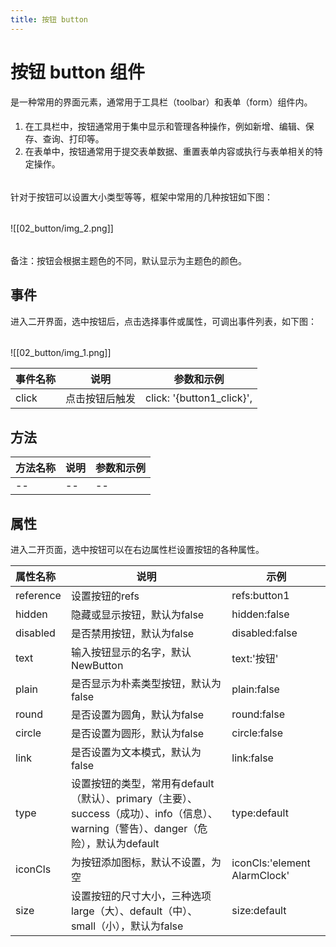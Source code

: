 ```yaml
---
title: 按钮 button
---
```


# 按钮 button 组件
是一种常用的界面元素，通常用于工具栏（toolbar）和表单（form）组件内。
####
1. 在工具栏中，按钮通常用于集中显示和管理各种操作，例如新增、编辑、保存、查询、打印等。
2. 在表单中，按钮通常用于提交表单数据、重置表单内容或执行与表单相关的特定操作。
######
针对于按钮可以设置大小类型等等，框架中常用的几种按钮如下图：
######
![[02_button/img_2.png]]
######
备注：按钮会根据主题色的不同，默认显示为主题色的颜色。
## 事件
进入二开界面，选中按钮后，点击选择事件或属性，可调出事件列表，如下图：
######
![[02_button/img_1.png]]

| 事件名称  | 说明 | 参数和示例                                |
|:------|--|--------------------------------------|
| click | 点击按钮后触发 | click: '{button1_click}', |

## 方法

| 方法名称    | 说明 | 参数和示例                                |
|:--------|--|--------------------------------------|
| -- | -- | -- |

## 属性
进入二开页面，选中按钮可以在右边属性栏设置按钮的各种属性。

| 属性名称 | 说明   | 示例 |
|:-----|------|--|
| reference | 设置按钮的refs | refs:button1 |
| hidden | 隐藏或显示按钮，默认为false | hidden:false |
| disabled | 是否禁用按钮，默认为false | disabled:false |
| text | 输入按钮显示的名字，默认NewButton | text:'按钮' |
| plain | 是否显示为朴素类型按钮，默认为false | plain:false |
| round | 是否设置为圆角，默认为false | round:false |
| circle | 是否设置为圆形，默认为false | circle:false |
| link | 是否设置为文本模式，默认为false | link:false |
| type | 设置按钮的类型，常用有default（默认）、primary（主要）、success（成功）、info（信息）、warning（警告）、danger（危险），默认为default | type:default |
| iconCls | 为按钮添加图标，默认不设置，为空 | iconCls:'element AlarmClock' |
| size | 设置按钮的尺寸大小，三种选项large（大）、default（中）、small（小），默认为false | size:default |